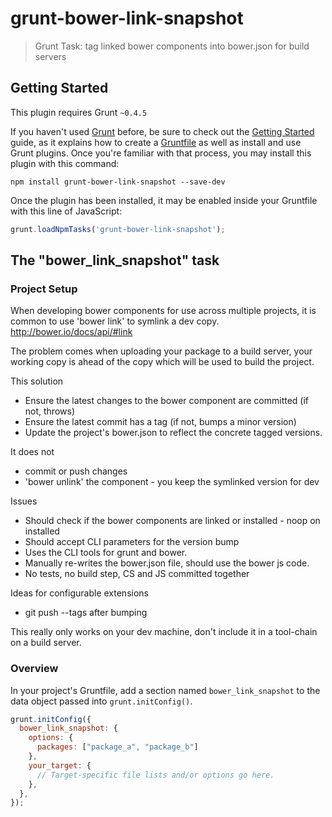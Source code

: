 # grunt-bower-link-snapshot

> Grunt Task: tag linked bower components into bower.json for build servers

## Getting Started
This plugin requires Grunt `~0.4.5`

If you haven't used [Grunt](http://gruntjs.com/) before, be sure to check out the [Getting Started](http://gruntjs.com/getting-started) guide, as it explains how to create a [Gruntfile](http://gruntjs.com/sample-gruntfile) as well as install and use Grunt plugins. Once you're familiar with that process, you may install this plugin with this command:

```shell
npm install grunt-bower-link-snapshot --save-dev
```

Once the plugin has been installed, it may be enabled inside your Gruntfile with this line of JavaScript:

```js
grunt.loadNpmTasks('grunt-bower-link-snapshot');
```

## The "bower_link_snapshot" task

### Project Setup

When developing bower components for use across multiple projects, it is common to use 'bower link' to symlink a dev copy. http://bower.io/docs/api/#link

The problem comes when uploading your package to a build server, your working copy is ahead of the copy which will be used to build the project.

This solution

- Ensure the latest changes to the bower component are committed (if not, throws)
- Ensure the latest commit has a tag (if not, bumps a minor version)
- Update the project's bower.json to reflect the concrete tagged versions.

It does not

- commit or push changes
- 'bower unlink' the component - you keep the symlinked version for dev

Issues

- Should check if the bower components are linked or installed - noop on installed
- Should accept CLI parameters for the version bump
- Uses the CLI tools for grunt and bower.
- Manually re-writes the bower.json file, should use the bower js code.
- No tests, no build step, CS and JS committed together

Ideas for configurable extensions

- git push --tags after bumping


This really only works on your dev machine, don't include it in a tool-chain on a build server.

### Overview
In your project's Gruntfile, add a section named `bower_link_snapshot` to the data object passed into `grunt.initConfig()`.

```js
grunt.initConfig({
  bower_link_snapshot: {
    options: {
      packages: ["package_a", "package_b"] 
    },
    your_target: {
      // Target-specific file lists and/or options go here.
    },
  },
});
```

